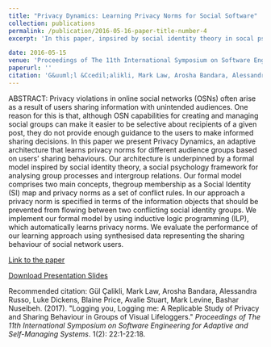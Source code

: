 ```yaml
---
title: "Privacy Dynamics: Learning Privacy Norms for Social Software"
collection: publications
permalink: /publication/2016-05-16-paper-title-number-4
excerpt: 'In this paper, inpsired by social identity theory in socal psychology, we present privacy-aware social software architecture that learns privacy norms for different audience groups based on the sharing behaviours of users.'

date: 2016-05-15
venue: 'Proceedings of The 11th International Symposium on Software Engineering for Adaptive and Self-Managing Systems'
paperurl: ''
citation: 'G&uuml;l &Ccedil;alikli, Mark Law, Arosha Bandara, Alessandra Russo, Luke Dickens, Blaine Price, Avalie Stuart, Mark Levine, Bashar Nuseibeh. (2017). &quot;Logging you, Logging me: A Replicable Study of Privacy and Sharing Behaviour in Groups of Visual Lifeloggers.&quot; <i>Proceedings of The 11th International Symposium on Software Engineering for Adaptive and Self-Managing Systems</i>. 1(2): 22:1-22:18.'
---
```


ABSTRACT:
Privacy violations in online social networks (OSNs) often arise as a result of users sharing information with unintended audiences. One reason for this is that, although OSN capabilities for creating and managing social groups can make it easier to be selective about recipients of a given post, they do not provide enough guidance to the users to make informed sharing decisions. In this paper we present Privacy Dynamics, an adaptive architecture that learns privacy norms for different audience groups based on users’ sharing behaviours. Our architecture is underpinned by a formal model inspired by social identity theory, a social psychology framework for analysing group processes and intergroup relations. Our formal model comprises two main concepts, thegroup membership as a Social Identity (SI) map and privacy norms as a set of conflict rules. In our approach a privacy norm is specified in terms of the information objects that should be prevented from flowing between two conflicting social identity groups. We implement our formal model by using inductive logic programming (ILP), which automatically learns privacy norms. We evaluate the performance of our learning approach using synthesised data representing the sharing behaviour of social network users.

[Link to the paper](http://oro.open.ac.uk/45951/1/PrivacyDynamics_SEAMS2016.pdf)

[Download Presentation Slides](https://gulcalikli.github.io/files/seams16.pdf)

Recommended citation: G&uuml;l &Ccedil;alikli, Mark Law, Arosha Bandara, Alessandra Russo, Luke Dickens, Blaine Price, Avalie Stuart, Mark Levine, Bashar Nuseibeh. (2017). &quot;Logging you, Logging me: A Replicable Study of Privacy and Sharing Behaviour in Groups of Visual Lifeloggers.&quot; <i>Proceedings of The 11th International Symposium on Software Engineering for Adaptive and Self-Managing Systems</i>. 1(2): 22:1-22:18.
